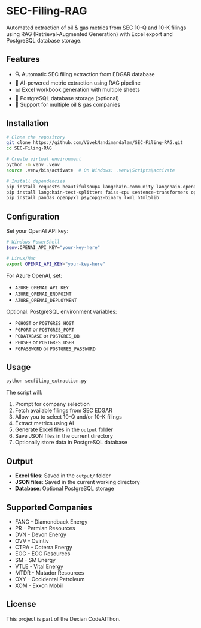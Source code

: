 # SEC-Filing-RAG

Automated extraction of oil & gas metrics from SEC 10-Q and 10-K filings using RAG (Retrieval-Augmented Generation) with Excel export and PostgreSQL database storage.

## Features

- 🔍 Automatic SEC filing extraction from EDGAR database
- 🤖 AI-powered metric extraction using RAG pipeline
- 📊 Excel workbook generation with multiple sheets
- 💾 PostgreSQL database storage (optional)
- 🏢 Support for multiple oil & gas companies

## Installation

```bash
# Clone the repository
git clone https://github.com/VivekNandimandalam/SEC-Filing-RAG.git
cd SEC-Filing-RAG

# Create virtual environment
python -m venv .venv
source .venv/bin/activate  # On Windows: .venv\Scripts\activate

# Install dependencies
pip install requests beautifulsoup4 langchain-community langchain-openai
pip install langchain-text-splitters faiss-cpu sentence-transformers openai
pip install pandas openpyxl psycopg2-binary lxml html5lib
```

## Configuration

Set your OpenAI API key:

```bash
# Windows PowerShell
$env:OPENAI_API_KEY="your-key-here"

# Linux/Mac
export OPENAI_API_KEY="your-key-here"
```

For Azure OpenAI, set:
- `AZURE_OPENAI_API_KEY`
- `AZURE_OPENAI_ENDPOINT`
- `AZURE_OPENAI_DEPLOYMENT`

Optional: PostgreSQL environment variables:
- `PGHOST` or `POSTGRES_HOST`
- `PGPORT` or `POSTGRES_PORT`
- `PGDATABASE` or `POSTGRES_DB`
- `PGUSER` or `POSTGRES_USER`
- `PGPASSWORD` or `POSTGRES_PASSWORD`

## Usage

```bash
python secfiling_extraction.py
```

The script will:
1. Prompt for company selection
2. Fetch available filings from SEC EDGAR
3. Allow you to select 10-Q and/or 10-K filings
4. Extract metrics using AI
5. Generate Excel files in the `output` folder
6. Save JSON files in the current directory
7. Optionally store data in PostgreSQL database

## Output

- **Excel files**: Saved in the `output/` folder
- **JSON files**: Saved in the current working directory
- **Database**: Optional PostgreSQL storage

## Supported Companies

- FANG - Diamondback Energy
- PR - Permian Resources
- DVN - Devon Energy
- OVV - Ovintiv
- CTRA - Coterra Energy
- EOG - EOG Resources
- SM - SM Energy
- VTLE - Vital Energy
- MTDR - Matador Resources
- OXY - Occidental Petroleum
- XOM - Exxon Mobil

## License

This project is part of the Dexian CodeAIThon.

